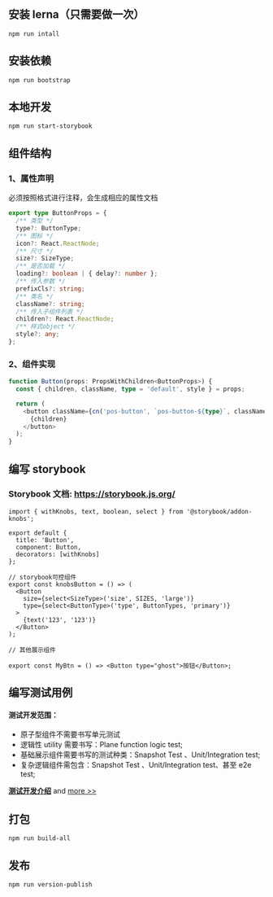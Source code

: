 ## 安装 lerna（只需要做一次）

```
npm run intall
```

## 安装依赖

```
npm run bootstrap
```

## 本地开发

```
npm run start-storybook
```

## 组件结构

### 1、属性声明

必须按照格式进行注释，会生成相应的属性文档

```ts
export type ButtonProps = {
  /** 类型 */
  type?: ButtonType;
  /** 图标 */
  icon?: React.ReactNode;
  /** 尺寸 */
  size?: SizeType;
  /** 是否加载 */
  loading?: boolean | { delay?: number };
  /** 传入参数 */
  prefixCls?: string;
  /** 类名 */
  className?: string;
  /** 传入子组件列表 */
  children?: React.ReactNode;
  /** 样式object */
  style?: any;
};
```

### 2、组件实现

```ts
function Button(props: PropsWithChildren<ButtonProps>) {
  const { children, className, type = 'default', style } = props;

  return (
    <button className={cn('pos-button', `pos-button-${type}`, className)} style={style}>
      {children}
    </button>
  );
}
```

## 编写 storybook

### Storybook 文档: https://storybook.js.org/

```tsx
import { withKnobs, text, boolean, select } from '@storybook/addon-knobs';

export default {
  title: 'Button',
  component: Button,
  decorators: [withKnobs]
};

// storybook可控组件
export const knobsButton = () => (
  <Button
    size={select<SizeType>('size', SIZES, 'large')}
    type={select<ButtonType>('type', ButtonTypes, 'primary')}
  >
    {text('123', '123')}
  </Button>
);

// 其他展示组件

export const MyBtn = () => <Button type="ghost">按钮</Button>;
```

## 编写测试用例

#### 测试开发范围：

- 原子型组件不需要书写单元测试
- 逻辑性 utility 需要书写：Plane function logic test;
- 基础展示组件需要书写的测试种类：Snapshot Test 、Unit/Integration test;
- 复杂逻辑组件需包含：Snapshot Test 、Unit/Integration test、甚至 e2e test;

**[测试开发介绍](./management/ut-intro.md)** and [more >>](./management/ut-more.md)

## 打包

```
npm run build-all
```

## 发布

```
npm run version-publish
```
